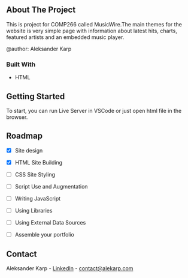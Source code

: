 <!-- ABOUT THE PROJECT -->
## About The Project

This is project for COMP266 called MusicWire.The main themes for the website is very simple page with information about latest hits, charts, featured artists and an embedded music player.

@author: Aleksander Karp

### Built With

* HTML

<!-- GETTING STARTED -->
## Getting Started

To start, you can run Live Server in VSCode or just open html file in the browser.


<!-- ROADMAP -->
## Roadmap

- [x] Site design
- [x] HTML Site Building
- [ ] CSS Site Styling
- [ ] Script Use and Augmentation
- [ ] Writing JavaScript
- [ ] Using Libraries
- [ ] Using External Data Sources
- [ ] Assemble your portfolio


<!-- CONTACT -->
## Contact

Aleksander Karp - [LinkedIn](https://www.linkedin.com/in/aleksander-karp/) - contact@alekarp.com
